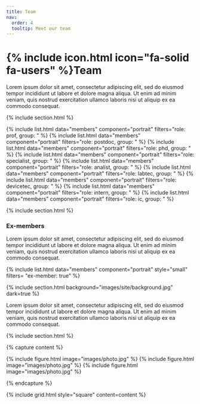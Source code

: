 ```yaml
---
title: Team
nav:
  order: 4
  tooltip: Meet our team
---
```


# {% include icon.html icon="fa-solid fa-users" %}Team

Lorem ipsum dolor sit amet, consectetur adipiscing elit, sed do eiusmod tempor
incididunt ut labore et dolore magna aliqua. Ut enim ad minim veniam, quis
nostrud exercitation ullamco laboris nisi ut aliquip ex ea commodo consequat.

{% include section.html %}

{% include list.html data="members" component="portrait" filters="role: prof, group: " %} 
{% include list.html data="members" component="portrait" filters="role: postdoc, group: " %} 
{% include list.html data="members" component="portrait" filters="role: phd, group: " %} 
{% include list.html data="members" component="portrait" filters="role: specialist, group: " %} 
{% include list.html data="members" component="portrait" filters="role: analist, group: " %} 
{% include list.html data="members" component="portrait" filters="role: labtec, group: " %}
{% include list.html data="members" component="portrait" filters="role: devicetec, group: " %}
{% include list.html data="members" component="portrait" filters="role: intern, group: " %}
{% include list.html data="members" component="portrait" filters="role: ic, group: " %}

{% include section.html %}

### Ex-members

Lorem ipsum dolor sit amet, consectetur adipiscing elit, sed do eiusmod tempor
incididunt ut labore et dolore magna aliqua. Ut enim ad minim veniam, quis
nostrud exercitation ullamco laboris nisi ut aliquip ex ea commodo consequat.

{% include list.html data="members" component="portrait" style="small" filters= "ex-member: true" %}

{% include section.html background="images/site/background.jpg" dark=true %}

Lorem ipsum dolor sit amet, consectetur adipiscing elit, sed do eiusmod tempor
incididunt ut labore et dolore magna aliqua. Ut enim ad minim veniam, quis
nostrud exercitation ullamco laboris nisi ut aliquip ex ea commodo consequat.

{% include section.html %}

{% capture content %}

  {% include figure.html image="images/photo.jpg" %}
  {% include figure.html image="images/photo.jpg" %}
  {% include figure.html image="images/photo.jpg" %}
  
{% endcapture %}

{% include grid.html style="square" content=content %}
